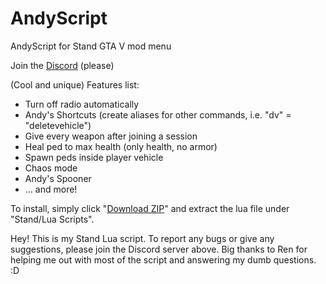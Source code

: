 # AndyScript
AndyScript for Stand GTA V mod menu

Join the [Discord](https://discord.gg/9vzATnaM9c) (please)

(Cool and unique) Features list:
- Turn off radio automatically
- Andy's Shortcuts (create aliases for other commands, i.e. "dv" = "deletevehicle")
- Give every weapon after joining a session
- Heal ped to max health (only health, no armor)
- Spawn peds inside player vehicle
- Chaos mode
- Andy's Spooner
- ... and more!

To install, simply click "[Download ZIP](https://github.com/Lancito01/AndyScript/archive/refs/heads/main.zip)" and extract the lua file under "Stand/Lua Scripts".

Hey! This is my Stand Lua script. To report any bugs or give any suggestions, please join the Discord server above. Big thanks to Ren for helping me out with most of the script and answering my dumb questions. :D
